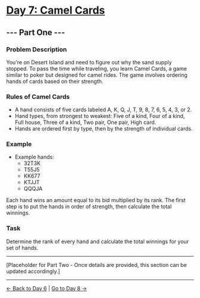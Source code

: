 
# [Day 7: Camel Cards](https://adventofcode.com/2023/day/7)

## --- Part One ---

### Problem Description

You're on Desert Island and need to figure out why the sand supply stopped. To pass the time while traveling, you learn Camel Cards, a game similar to poker but designed for camel rides. The game involves ordering hands of cards based on their strength.

### Rules of Camel Cards

- A hand consists of five cards labeled A, K, Q, J, T, 9, 8, 7, 6, 5, 4, 3, or 2.
- Hand types, from strongest to weakest: Five of a kind, Four of a kind, Full house, Three of a kind, Two pair, One pair, High card.
- Hands are ordered first by type, then by the strength of individual cards.

### Example

- Example hands:
  - 32T3K
  - T55J5
  - KK677
  - KTJJT
  - QQQJA

Each hand wins an amount equal to its bid multiplied by its rank. The first step is to put the hands in order of strength, then calculate the total winnings.

### Task

Determine the rank of every hand and calculate the total winnings for your set of hands.

---

[Placeholder for Part Two - Once details are provided, this section can be updated accordingly.]

---

[← Back to Day 6](../day06/README.md) | [Go to Day 8 →](../day08/README.md)
